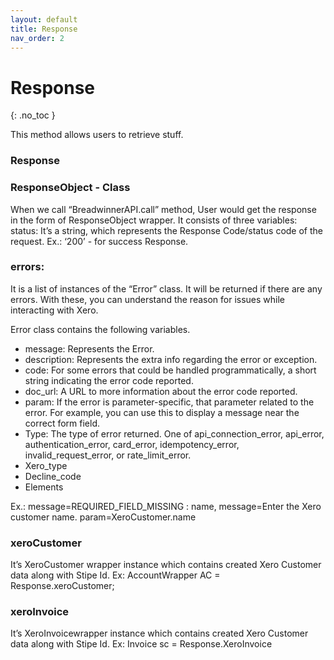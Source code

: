 ```yaml
---
layout: default
title: Response
nav_order: 2
---
```


# Response
{: .no_toc }

This method allows users to retrieve stuff.


### Response
### ResponseObject - Class
When we call “BreadwinnerAPI.call” method, User would get the response in the form of ResponseObject wrapper. It consists of three variables: status: It’s a string, which represents the Response Code/status code of the request. Ex.: ‘200’ - for success Response.

### errors:
It is a list of instances of the “Error” class. It will be returned if there are any errors. With these, you can understand the reason for issues while interacting with Xero.

Error class contains the following variables.
<ul>
<li>message: Represents the Error.</li>
<li>description: Represents the extra info regarding the error or exception.</li>
<li>code: For some errors that could be handled programmatically, a short string indicating the error code reported.</li>
<li>doc_url: A URL to more information about the error code reported.</li>
<li>param: If the error is parameter-specific, that parameter related to the error. For example, you can use this to display a message near the correct form field.</li>
<li>Type: The type of error returned. One of api_connection_error, api_error, authentication_error, card_error, idempotency_error, invalid_request_error, or rate_limit_error.</li>
<li>Xero_type</li>
<li>Decline_code</li>
<li>Elements</li>
</ul>
Ex.: message=REQUIRED_FIELD_MISSING : name, message=Enter the Xero customer name. param=XeroCustomer.name

### xeroCustomer
It’s XeroCustomer wrapper instance which contains created Xero Customer data along with Stipe Id.
Ex: AccountWrapper AC = Response.xeroCustomer;

### xeroInvoice
It’s XeroInvoicewrapper instance which contains created Xero Customer data along with Stipe Id.
Ex: Invoice sc = Response.XeroInvoice